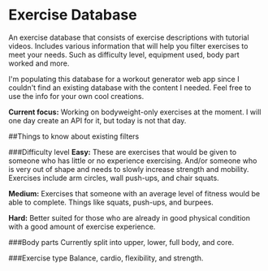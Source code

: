 # Exercise Database
An exercise database that consists of exercise descriptions with tutorial videos. Includes various information that will help you filter exercises to meet your needs. Such as difficulty level, equipment used, body part worked and more.

I'm populating this database for a workout generator web app since I couldn't find an existing database with the content I needed. Feel free to use the info for your own cool creations.

**Current focus:** Working on bodyweight-only exercises at the moment. I will one day create an API for it, but today is not that day. 


##Things to know about existing filters

###Difficulty level
**Easy:** These are exercises that would be given to someone who has little or no experience exercising. And/or someone who is very out of shape and needs to slowly increase strength and mobility. Exercises include arm circles, wall push-ups, and chair squats. 

**Medium:** Exercises that someone with an average level of fitness would be able to complete. Things like squats, push-ups, and burpees. 

**Hard:** Better suited for those who are already in good physical condition with a good amount of exercise experience. 

###Body parts
Currently split into upper, lower, full body, and core. 

###Exercise type
Balance, cardio, flexibility, and strength.

